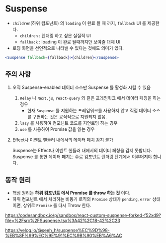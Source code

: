 # Suspense

- `children`(하위 컴포넌트) 의 `loading` 이 완료 될 때 까지, `fallback` UI 를 제공한다.
  - `children` : 렌더링 하고 싶은 실질적 UI
  - `fallback` : loading 이 완료 될때까지만 보여줄 대체 UI
- 로딩 화면을 선언적으로 나타낼 수 있다는 것에도 의미가 있다.

```jsx
<Suspense fallback={fallback}>{children}</Suspense>
```

## 주의 사항

1. 오직 Suspense-enabled 데이터 소스만 Suspense 를 활성화 시킬 수 있음

   1. `Relay` 나 `Next.js`, `react-query` 와 같은 프레임워크 에서 데이터 페칭을 하는 경우
      - 현재 `Suspense` 를 지원하는 프레임워크를 사용하지 않고 직접 데이터 소스를 구현하는 것은 공식적으로 지원되지 않음.
   2. `lazy` 를 사용하여 컴포넌트 코드를 지연로딩 하는 경우
   3. `use` 를 사용하여 Promise 값을 읽는 경우

2. Effect나 이벤트 핸들러 내에서의 데이터 페치 감지 불가

   Suspense는 Effect나 이벤트 핸들러 내에서의 데이터 페칭을 감지 못합니다. Suspense 를 통한 데이터 페치는 주로 컴포넌트 렌더링 단계에서 이루어져야 합니다.

## 동작 원리

- 핵심 원리는 **하위 컴포넌트 에서 Promise 를 throw 하는 것** 이다.
- 하위 컴포넌트 에서 처리하는 비동기 로직의 `Promise` 상태가 `pending`, `error` 상태이면, 상위로 `Promise` 를 다시 Throw 한다.

https://codesandbox.io/p/sandbox/react-custom-suspense-forked-f52xd9?file=%2Fsrc%2FSuspense.tsx%3A42%2C18-42%2C23

https://velog.io/@seeh_h/suspense%EC%9D%98-%EB%8F%99%EC%9E%91%EC%9B%90%EB%A6%AC
